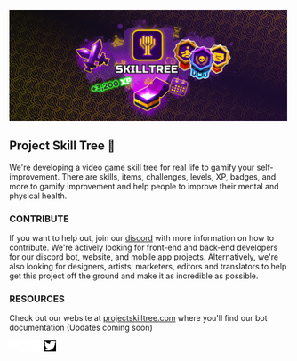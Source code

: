 <p align=”center”>
<img width="500" height="200" src="https://raw.githubusercontent.com/Project-Skill-Tree/.github/main/promo-banner1500x600.png" alt="banner">
</p>

## Project Skill Tree 🚀
We're developing a video game skill tree for real life to gamify your self-improvement.
There are skills, items, challenges, levels, XP, badges, and more to gamify improvement and help people to improve their mental and physical health.


### CONTRIBUTE
If you want to help out, join our [discord](https://discord.gg/NBDCsgzEYU) with more information on how to contribute.
We're actively looking for front-end and back-end developers for our discord bot, website, and mobile app projects. 
Alternatively, we're also looking for designers, artists, marketers, editors and translators to help get this project off the ground 
and make it as incredible as possible.

### RESOURCES
Check out our website at [projectskilltree.com](https://www.projectskilltree.com) where you'll find our bot documentation (Updates coming soon)

<a href="https://discord.gg/NBDCsgzEYU">
  <img align="left" src="https://raw.githubusercontent.com/Project-Skill-Tree/.github/main/images/discord.png" alt="icon | LinkedIn" width="21px"/></a>
<a href="https://www.youtube.com/channel/UCjGRx-cMBQgYxfwq0PuhomA">
  <img align="left" src="https://raw.githubusercontent.com/Project-Skill-Tree/.github/main/images/youtube.png" alt="icon | LinkedIn" width="21px"/></a>
<a href="https://www.instagram.com/project_skilltree/">
  <img align="left" src="https://raw.githubusercontent.com/Project-Skill-Tree/.github/main/images/instagram.png" alt="icon | LinkedIn" width="21px"/></a>
<a href="https://twitter.com/SkillTree_">
  <img align="left" src="https://raw.githubusercontent.com/Project-Skill-Tree/.github/main/images/twitter.png" alt="icon | LinkedIn" width="21px"/></a>
<br>

